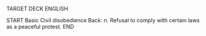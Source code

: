 TARGET DECK
ENGLISH

START
Basic
Civil disobedience
Back: n. Refusal to comply with certain laws as a peaceful protest.
END
